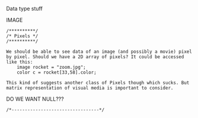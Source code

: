 Data type stuff




IMAGE

	/**********/
	/* Pixels */
	/**********/
	
	We should be able to see data of an image (and possibly a movie) pixel by pixel. Should we have a 2D array of pixels? It could be accessed like this:
		image rocket = "zoom.jpg";
		color c = rocket[33,58].color;

	This kind of suggests another class of Pixels though which sucks. But matrix representation of visual media is important to consider.


DO WE WANT NULL???

	/*---------------------------------*/
